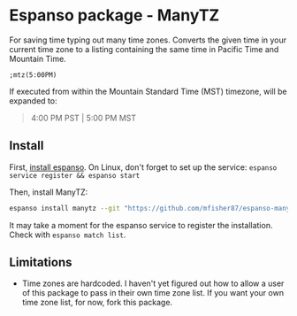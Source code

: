 # Espanso package - ManyTZ

For saving time typing out many time zones. Converts the given time in your current time
zone to a listing containing the same time in Pacific Time and Mountain Time.

```
;mtz(5:00PM)
```

If executed from within the Mountain Standard Time (MST) timezone, will be expanded to:

> 4:00 PM PST | 5:00 PM MST 


## Install

First, [install espanso](https://espanso.org/install/). On Linux, don't forget to set up
the service: `espanso service register && espanso start`

Then, install ManyTZ:

```bash
espanso install manytz --git "https://github.com/mfisher87/espanso-manytz" --external
```

It may take a moment for the espanso service to register the installation. Check with
`espanso match list`.


## Limitations

* Time zones are hardcoded. I haven't yet figured out how to allow a user of this
  package to pass in their own time zone list. If you want your own time zone list, for
  now, fork this package.
